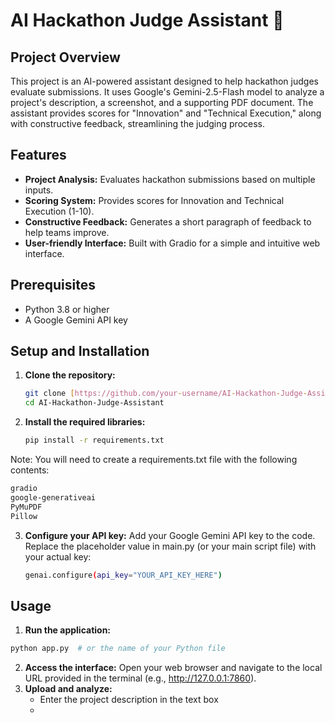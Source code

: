 # AI Hackathon Judge Assistant 🤖

## Project Overview
This project is an AI-powered assistant designed to help hackathon judges evaluate submissions. It uses Google's Gemini-2.5-Flash model to analyze a project's description, a screenshot, and a supporting PDF document. The assistant provides scores for "Innovation" and "Technical Execution," along with constructive feedback, streamlining the judging process.

## Features
- **Project Analysis:** Evaluates hackathon submissions based on multiple inputs.
- **Scoring System:** Provides scores for Innovation and Technical Execution (1-10).
- **Constructive Feedback:** Generates a short paragraph of feedback to help teams improve.
- **User-friendly Interface:** Built with Gradio for a simple and intuitive web interface.

## Prerequisites
- Python 3.8 or higher
- A Google Gemini API key

## Setup and Installation
1. **Clone the repository:**
   ```bash
   git clone [https://github.com/your-username/AI-Hackathon-Judge-Assistant.git](https://github.com/your-username/AI-Hackathon-Judge-Assistant.git)
   cd AI-Hackathon-Judge-Assistant
2. **Install the required libraries:**
   ```bash
   pip install -r requirements.txt
   ```
Note: You will need to create a requirements.txt file with the following contents:
   ```bash
   gradio
   google-generativeai
   PyMuPDF
   Pillow
```
3. **Configure your API key:**
   Add your Google Gemini API key to the code. Replace the placeholder value in main.py (or your    main script file) with your actual key:
   ```bash
   genai.configure(api_key="YOUR_API_KEY_HERE")
   ```
## Usage
1. **Run the application:**
```bash
python app.py  # or the name of your Python file
```
2. **Access the interface:**
   Open your web browser and navigate to the local URL provided in the terminal (e.g.,    http://127.0.0.1:7860).
3. **Upload and analyze:**
   - Enter the project description in the text box
   - 

   
